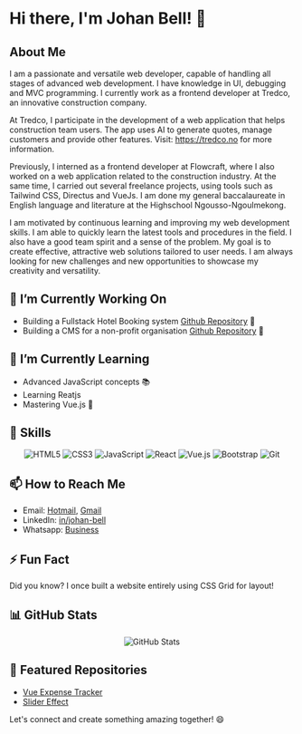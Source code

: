 <!--
**belljohan3/belljohan3** is a ✨ _special_ ✨ repository because its `README.md` (this file) appears on your GitHub profile.

Here are some ideas to get you started:

- 🔭 I’m currently working on ...
- 🌱 I’m currently learning ...
- 👯 I’m looking to collaborate on ...
- 🤔 I’m looking for help with ...
- 💬 Ask me about ...
- 📫 How to reach me: ...
- 😄 Pronouns: ...
- ⚡ Fun fact: ...
-->

<!-- Banner Image -->
<!--<p align="center">
  <img src="https://github.com/yourusername/yourusername/raw/main/banner.png" alt="Banner">
</p>-->

# Hi there, I'm Johan Bell! 👋

## About Me
I am a passionate and versatile web developer, capable of handling all stages of advanced web development. I have knowledge in UI, debugging and MVC programming. I currently work as a frontend developer at Tredco, an innovative construction company.

 At Tredco, I participate in the development of a web application that helps construction team users. The app uses AI to generate quotes, manage customers and provide other features. Visit: https://tredco.no for more information. 

Previously, I interned as a frontend developer at Flowcraft, where I also worked on a web application related to the construction industry. At the same time, I carried out several freelance projects, using tools such as Tailwind CSS, Directus and VueJs. I am done my general baccalaureate in English language and literature at the Highschool Ngousso-Ngoulmekong.

 I am motivated by continuous learning and improving my web development skills. I am able to quickly learn the latest tools and procedures in the field. I also have a good team spirit and a sense of the problem. My goal is to create effective, attractive web solutions tailored to user needs. I am always looking for new challenges and new opportunities to showcase my creativity and versatility.

## 🔭 I’m Currently Working On
- Building a Fullstack Hotel Booking system [Github Repository](https://github.com/belljohan3/booking-hotel-app) 🚀
- Building a CMS for a non-profit organisation [Github Repository](https://github.com/bccsa/luminary) 🚀

## 🌱 I’m Currently Learning
- Advanced JavaScript concepts 📚
- Learning Reatjs
- Mastering Vue.js 🚀

## 💼 Skills
<p align="center">
  <img src="https://img.shields.io/badge/HTML5-E34F26?logo=html5&logoColor=white" alt="HTML5">
  <img src="https://img.shields.io/badge/CSS3-1572B6?logo=css3&logoColor=white" alt="CSS3">
  <img src="https://img.shields.io/badge/JavaScript-F7DF1E?logo=javascript&logoColor=black" alt="JavaScript">
  <img src="https://img.shields.io/badge/React-61DAFB?logo=react&logoColor=black" alt="React">
  <img src="https://img.shields.io/badge/Vue.js-4FC08D?logo=vue.js&logoColor=white" alt="Vue.js">
  <img src="https://img.shields.io/badge/Bootstrap-563D7C?logo=bootstrap&logoColor=white" alt="Bootstrap">
  <img src="https://img.shields.io/badge/Git-F05032?logo=git&logoColor=white" alt="Git">
</p>

## 📫 How to Reach Me
- Email: [Hotmail](belljohan@hotmail.com), [Gmail](belljohan3@gmail.com)
- LinkedIn: [in/johan-bell](https://www.linkedin.com/in/johan-bell/)
- Whatsapp: [Business](https://wa.me/c/237654442399)

## ⚡ Fun Fact
Did you know? I once built a website entirely using CSS Grid for layout!

## 📊 GitHub Stats
<p align="center">
  <img src="https://github-readme-stats.vercel.app/api?username=belljohan3&show_icons=true&theme=radical" alt="GitHub Stats">
</p>

## 🌟 Featured Repositories
- [Vue Expense Tracker](https://github.com/belljohan3/vue-expense-tracker)
- [Slider Effect](https://github.com/belljohan3/slider-effect)

Let's connect and create something amazing together! 😄
